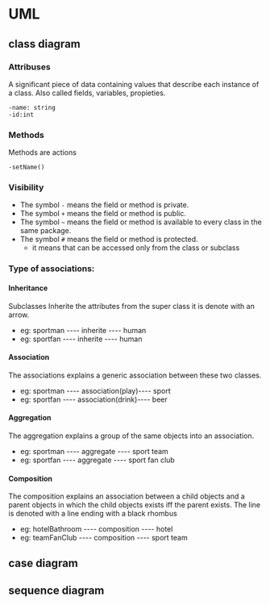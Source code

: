 # UML


## class diagram

### Attribuses
A significant piece of data containing values that describe each instance of a class. Also called fields, variables, propieties. 
```
-name: string
-id:int
```

### Methods
Methods are actions
```
-setName()
```

### Visibility
- The symbol ```-``` means the field or method is private.
- The symbol ```+``` means the field or method is public.
- The symbol ```~``` means the field or method is available to every class in the same package.
- The symbol ```#``` means the field or method is protected.
   - it means that can be accessed only from the class or subclass

### Type of associations:

#### Inheritance
Subclasses Inherite the attributes from the super class it is denote with an arrow.
- eg: sportman ---- inherite ---- human
- eg: sportfan ---- inherite ---- human

#### Association
The associations explains a generic association between these two classes.
- eg: sportman ---- association(play)---- sport
- eg: sportfan ---- association(drink)---- beer

#### Aggregation
The aggregation explains a group of the same objects into an association. 
- eg: sportman ---- aggregate ---- sport team 
- eg: sportfan ---- aggregate ---- sport fan club 

#### Composition
The composition explains an association between a child objects and a parent objects in which the child objects exists
iff the parent exists. The line is denoted with a line ending with a black rhombus
- eg: hotelBathroom ---- composition ---- hotel 
- eg: teamFanClub ---- composition ---- sport team 





## case diagram

## sequence diagram
